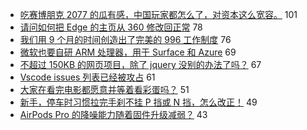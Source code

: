 - [吃赛博朋克 2077 的瓜有感，中国玩家都怎么了，对资本这么宽容。](https://www.v2ex.com/t/736999) 101
- [请问如何把 Edge 的主页从 360 修改回正常](https://www.v2ex.com/t/736961) 78
- [我们用 9 个月的时间创造出了完美的 996 工作制度](https://www.v2ex.com/t/737054) 76
- [微软也要自研 ARM 处理器，用于 Surface 和 Azure](https://www.v2ex.com/t/736954) 69
- [不超过 150KB 的网页项目，除了 jquery 没别的办法了吗？](https://www.v2ex.com/t/737048) 67
- [Vscode issues 列表已经被攻占](https://www.v2ex.com/t/737099) 61
- [大家在看完电影都愿意并等着看彩蛋吗？](https://www.v2ex.com/t/736956) 51
- [新手，停车时习惯拉完手刹不挂 P 挡或 N 挡，怎么改正！](https://www.v2ex.com/t/736988) 49
- [AirPods Pro 的降噪能力随着固件升级减弱？](https://www.v2ex.com/t/736948) 43